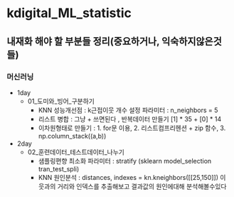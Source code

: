 # kdigital_ML_statistic
## 내재화 해야 할 부분들 정리(중요하거나, 익숙하지않은것들)
### 머신러닝
- 1day
    - 01_도미와_빙어_구분하기
      - KNN 성능개선점 : k근접이웃 개수 설정 파라미터 : n_neighbors = 5 
      - 리스트 병합 : 그냥 + 쓰면된다 , 반복데이터 만들기 [1] * 35 +  [0] * 14
      - 이차원형태로 만들기 : 1. for문 이용, 2. 리스트컴프리헨션 + zip 함수, 3. np.column_stack((a,b))
- 2day
    - 02_훈련데이터_테스트데이터_나누기
      - 샘플링편향 최소화 파라미터 : stratify (sklearn model_selection tran_test_spli)
      - KNN 원인분석 : distances, indexes = kn.kneighbors([[25,150]]) 이웃과의 거리와 인덱스를 추출해보고 결과값의 원인에대해 분석해볼수있다
